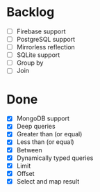 Backlog
=======
* [ ] Firebase support
* [ ] PostgreSQL support
* [ ] Mirrorless reflection
* [ ] SQLite support
* [ ] Group by
* [ ] Join

Done
====

* [x] MongoDB support
* [x] Deep queries
* [x] Greater than (or equal)
* [x] Less than (or equal)
* [x] Between
* [x] Dynamically typed queries
* [x] Limit
* [x] Offset
* [x] Select and map result
